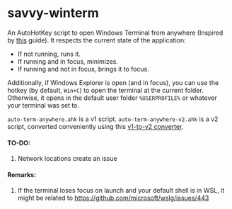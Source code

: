 # savvy-winterm

An AutoHotKey script to open Windows Terminal from anywhere (Inspired by [this](https://blog.danskingdom.com/Bring-up-the-Windows-Terminal-in-a-keystroke/) guide). It respects the current state of the application:
 - If not running, runs it.
 - If running and in focus, minimizes.
 - If running and not in focus, brings it to focus.

Additionally, if Windows Explorer is open (and in focus), you can use the hotkey (by default, `Win+C`) to open the terminal at the current folder. Otherwise, it opens in the default user folder `%USERPROFILE%` or whatever your terminal was set to.

`auto-term-anywhere.ahk` is a v1 script. `auto-term-anywhere-v2.ahk` is a v2 script, converted conveniently using this [v1-to-v2 converter](https://github.com/mmikeww/AHK-v2-script-converter).

#### TO-DO:
1. Network locations create an issue
#### Remarks:
1. If the terminal loses focus on launch and your default shell is in WSL, it might be related to <https://github.com/microsoft/wslg/issues/443>